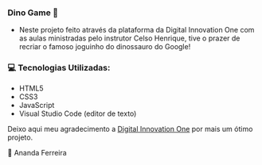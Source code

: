 ### Dino Game :t-rex:

- Neste projeto feito através da plataforma da Digital Innovation One com as aulas ministradas pelo instrutor Celso Henrique, tive o prazer de recriar o famoso joguinho do dinossauro do Google! 

 ###  :computer: Tecnologias Utilizadas:

- HTML5
- CSS3
- JavaScript
- Visual Studio Code (editor de texto)

Deixo aqui meu agradecimento a [Digital Innovation One](https://digitalinnovation.one/ "Digital Innovation One") por mais um ótimo projeto.


:information_desk_person:   Ananda Ferreira
